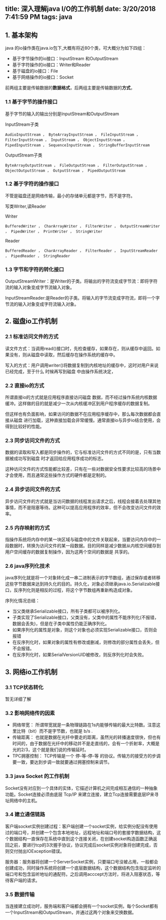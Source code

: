 title: 深入理解java I/O的工作机制
date: 3/20/2018 7:41:59 PM 
tags: java
---

## 1. 基本架构 ##
java 的io操作类在java.io包下,大概有将近80个类，可大概分为如下四组：

 - 基于字节操作的io接口：InputStream 和OutputStream
 - 基于字符操作的io接口：Writer和Reader
 - 基于磁盘的io接口：File
 - 基于网络操作的io接口：Socket

前两组主要是传输数据的**数据格式**，后两组主要是传输数据的**方式**，

### 1.1 基于字节的操作接口 ###

基于字节的输入的输出分别是InputStream和OutputStream

InputStream子类

	AudioInputStream ， ByteArrayInputStream ， FileInputStream ， FilterInputStream ， InputStream ， ObjectInputStream ， PipedInputStream ， SequenceInputStream ， StringBufferInputStream

OutputStream子类
 
	ByteArrayOutputStream ， FileOutputStream ， FilterOutputStream ， ObjectOutputStream ， OutputStream ， PipedOutputStream 

### 1.2 基于字符的操作接口 ###

不管是磁盘还是网络传输，最小的存储单元都是字节，而不是字符。

写类Writer,读Reader

Writer

	BufferedWriter ， CharArrayWriter ， FilterWriter ， OutputStreamWriter ， PipedWriter ， PrintWriter ， StringWriter 

Reader

	BufferedReader ， CharArrayReader ， FilterReader ， InputStreamReader ， PipedReader ， StringReader 

### 1.3 字节和字符的转化接口 ###

OutputStreamWriter：是Writer的子类。将输出的字符流变成字节流：即将字符流的输入对象变成字节流输入对象。

InputStreamReader:是Reader的子类。将输入的字节流变成字符流，即将一个字节流的输入对象变成字符流输入对象。

## 2. 磁盘io工作机制 ##

### 2.1 标准访问文件的方式 ###

读文件方式：当调用read()接口时，先检查缓存，如果存在，则从缓存中返回。如果没有，则从磁盘中读取，然后缓存在操作系统的缓存中。

写入的方式：用户调用writer()将数据复制到内核地址的缓存中，这时对用户来说已经完成，至于什么 时候再写到磁盘  中由操作系统决定，

### 2.2 直接io的方式 ###
所谓直接io的方式就是应用程序直接访问磁盘  数据，而不经过操作系统内核数据缓冲。这样做的目的就是减少一次从内核缓冲区到用户程序缓存的数据复制。

但这样也有负面影响，如果访问的数据不在应用程序缓存中，那么每次数据都会直接从磁盘  进行加载，这种直接加载会非常缓慢。通常直接io与异步io结合使用，会得到比较好的性能。

### 2.3 同步访问文件的方式 ###

数据的读取和写入都是同步操作的，它与标准访问文件的方式不同的是，只有当数据被成功写到磁盘  时才返回给应用程序成功的标志。

这种访问文件的方式性能都比较差，只有在一些对数据安全性要求比较高的场景中才会使用，而且通常这些操作方式的硬件都是定制的。

### 2.4 异步访问文件的方式 ###

异步访问文件的方式就是当访问数据的线程发出请求之后，线程会接着去处理其他事情，而不是阻塞等待。这种可以提高应用程序的效率，但不会改变访问文件的效率。

### 2.5 内存映射的方式 ###

指操作系统将内存中的某一块区域与磁盘中的文件关联起来，当要访问内存中的一段数据时，转换为访问文件的某一段数据。目的同样是减少数据从内核空间缓存到用户空间缓存的数据复制操作，因为这两个空间的数据是 共享的。

### 2.6 java序列化技术 ###
java序列化就是将一个对象转化成一串二进制表示的字节数组，通过保存或者转移这些字节数据来达到持久化的目的。持久化，对象必须继承java.io.Serializable接口，反序列化则是相反的过程，将这个字节数组再重新构造成对象。

序列化情况总结：

 - 当父类继承Serializable接口，所有子类都可以被序列化。
 - 子类实现了Serializable接口，父类没有，父类中的属性不能序列化(不报错，数据会丢失)，但是在子类中属性仍能正确序列化。
 - 如果序列化的属性是对象，则这个对象也必须实现Serializable接口，否则会报错
 - 在反序列化时，如果对象的属性有修改或删减，则修改的部分属性会丢失，但不会报错。
 - 在反序列化时，如果SerialVersionUID被修改，则反序列化时会失败。

## 3. 网络io工作机制 ##

### 3.1 TCP状态转化 ###
暂无详细了解

### 3.2 影响网络传的因素 ###

 - 网络带宽： 所谓带宽就是一条物理链路在1s内能够传输的最大比特数。注意这里比特（bit）而不是字节数，也就是 b/s .
 - 传输距离： 也就是数据在光纤中要走的距离，虽然光的转播速度很快，但也有时间的，由于数据在光纤中的移动并不是走直线的，会有一个折射率，大概是光的2/3，这个就是我们说的传输延时。
 - TPC拥塞控制： TCP传输是一个 停-等-停-等 的协议。传输方的接受方的步调要一致，要达到步调一致就要通过拥塞控制来调节。

### 3.3 java Socket 的工作机制 ###

Socket没有对应到一个具体的实体，它描述计算机之间完成相互通信的一种抽象功能。Socket连接必须由底层 Tcp/IP 来建立连接，建立Tcp连接需要底层IP来寻址网络中的主机。

### 3.4 建立通信链路 ###

客户端socket实例创建过程：客户端创建一个socket实例，给实例分配没有使用过的端口号，并创建一个包含本地地址，远程地址和端口号的套接字数据结构，这个数据结构一直保存在系统中直到这个连接关闭，在创建socket构造函数正确返回之前，要进行tcp的3次握手协议，协议完成后socket实例对象将创建完成，否则交付抛出IOException错误。

服务器：服务器将创建一个ServerSocket实例，只要端口号没被占用，一般都会创建成功，同时操作系统将创建一个底层数据结构，这个数据结构包含指定监听的端口号和包含监听地址的通配符。之后调用acccept方法时，将进入阻塞状态，等待客户端的请求。

### 3.5 数据传输 ###

当连接建立成功时，服务端和客户端都会拥有一个socket实例，每个Socket都有一个InputStream和OutputStream，并通过这两个对象来交换数据。